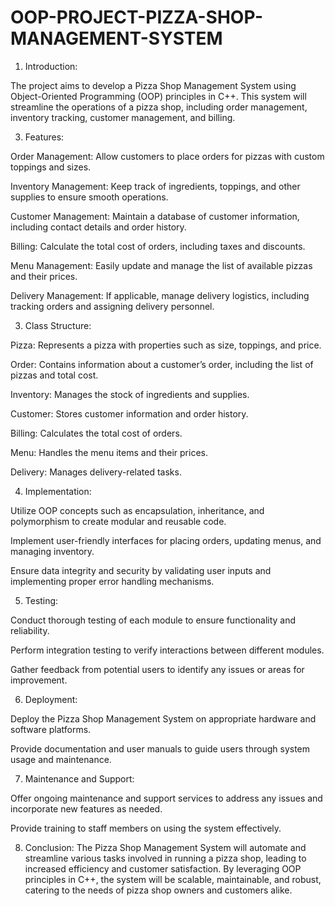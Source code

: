 # OOP-PROJECT-PIZZA-SHOP-MANAGEMENT-SYSTEM

1. Introduction:
   
The project aims to develop a Pizza Shop Management System using Object-Oriented Programming (OOP) principles in C++. This system will streamline the operations of a pizza shop, including order management, inventory tracking, customer management, and billing.

3. Features:

Order Management: Allow customers to place orders for pizzas with custom toppings and sizes.

Inventory Management: Keep track of ingredients, toppings, and other supplies to ensure smooth operations.

Customer Management: Maintain a database of customer information, including contact details and order history.

Billing: Calculate the total cost of orders, including taxes and discounts.

Menu Management: Easily update and manage the list of available pizzas and their prices.

Delivery Management: If applicable, manage delivery logistics, including tracking orders and assigning delivery personnel.

3. Class Structure:

Pizza: Represents a pizza with properties such as size, toppings, and price.

Order: Contains information about a customer’s order, including the list of pizzas and total cost.

Inventory: Manages the stock of ingredients and supplies.

Customer: Stores customer information and order history.

Billing: Calculates the total cost of orders.

Menu: Handles the menu items and their prices.

Delivery: Manages delivery-related tasks.

4. Implementation:

Utilize OOP concepts such as encapsulation, inheritance, and polymorphism to create modular and reusable code.

Implement user-friendly interfaces for placing orders, updating menus, and managing inventory.

Ensure data integrity and security by validating user inputs and implementing proper error handling mechanisms.

5. Testing:

Conduct thorough testing of each module to ensure functionality and reliability.

Perform integration testing to verify interactions between different modules.

Gather feedback from potential users to identify any issues or areas for improvement.

6. Deployment:

Deploy the Pizza Shop Management System on appropriate hardware and software platforms.

Provide documentation and user manuals to guide users through system usage and maintenance.

7. Maintenance and Support:

Offer ongoing maintenance and support services to address any issues and incorporate new features as needed.

Provide training to staff members on using the system effectively.

8. Conclusion:
The Pizza Shop Management System will automate and streamline various tasks involved in running a pizza shop, leading to increased efficiency and customer satisfaction. By leveraging OOP principles in C++, the system will be scalable, maintainable, and robust, catering to the needs of pizza shop owners and customers alike.
